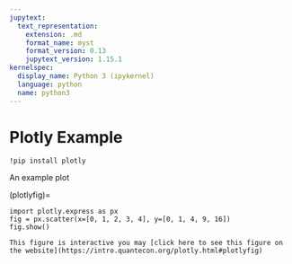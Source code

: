 ```yaml
---
jupytext:
  text_representation:
    extension: .md
    format_name: myst
    format_version: 0.13
    jupytext_version: 1.15.1
kernelspec:
  display_name: Python 3 (ipykernel)
  language: python
  name: python3
---
```


# Plotly Example

```{code-cell} ipython3
!pip install plotly
```

An example plot

(plotlyfig)=
```{code-cell} ipython3
import plotly.express as px
fig = px.scatter(x=[0, 1, 2, 3, 4], y=[0, 1, 4, 9, 16])
fig.show()
```

```{only} latex
This figure is interactive you may [click here to see this figure on the website](https://intro.quantecon.org/plotly.html#plotlyfig)
```
